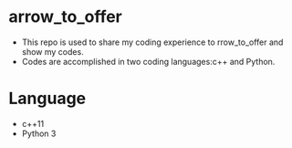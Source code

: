 # arrow_to_offer
* This repo is used to share my coding experience to  rrow_to_offer and  show my codes.  
*  Codes are accomplished in two coding languages:c++ and Python.  

# Language
* c++11
* Python 3

